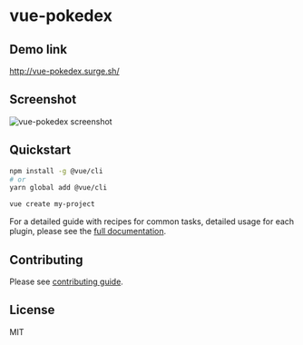 # vue-pokedex

## Demo link

http://vue-pokedex.surge.sh/

## Screenshot

<img src="http://vue-pokedex.surge.sh/screenshot.jpg" alt="vue-pokedex screenshot"/>

## Quickstart

``` sh
npm install -g @vue/cli
# or
yarn global add @vue/cli

vue create my-project
```

For a detailed guide with recipes for common tasks, detailed usage for each plugin, please see the [full documentation](https://github.com/vuejs/vue-cli/blob/dev/docs/README.md).

## Contributing

Please see [contributing guide](https://github.com/vuejs/vue-cli/blob/dev/.github/CONTRIBUTING.md).

## License

MIT
